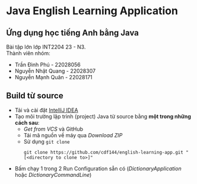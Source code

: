 # Java English Learning Application

## Ứng dụng học tiếng Anh bằng Java

Bài tập lớn lớp INT2204 23 - N3.  
Thành viên nhóm:
- Trần Đình Phú - 22028056
- Nguyễn Nhật Quang - 22028307
- Nguyễn Mạnh Quân - 22028171

## Build từ source

- Tải và cài đặt [IntelliJ IDEA](https://www.jetbrains.com/idea/download)
- Tạo môi trường lập trình (project) Java từ source bằng **một trong những cách sau**:
  - *Get from VCS* và GitHub
  - Tải mã nguồn về máy qua *Download ZIP*
  - Sử dụng `git clone`
    ```
    git clone https://github.com/cdf144/english-learning-app.git "[<directory to clone to>]"
    ```
- Bấm chạy 1 trong 2 Run Configuration sẵn có (_DictionaryApplication_ hoặc _DictionaryCommandLine_)